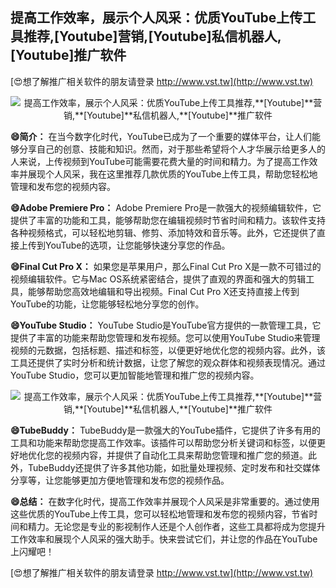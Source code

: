 ## **提高工作效率，展示个人风采：优质YouTube上传工具推荐,**[Youtube]**营销,**[Youtube]**私信机器人,**[Youtube]**推广软件**

[😍想了解推广相关软件的朋友请登录 http://www.vst.tw](http://www.vst.tw)

 <center><img src="https://vst.tw/MP4/tuiguang/png/5.png" alt="提高工作效率，展示个人风采：优质YouTube上传工具推荐,**[Youtube]**营销,**[Youtube]**私信机器人,**[Youtube]**推广软件"></center>

**😄简介：**
在当今数字化时代，YouTube已成为了一个重要的媒体平台，让人们能够分享自己的创意、技能和知识。然而，对于那些希望将个人才华展示给更多人的人来说，上传视频到YouTube可能需要花费大量的时间和精力。为了提高工作效率并展现个人风采，我在这里推荐几款优质的YouTube上传工具，帮助您轻松地管理和发布您的视频内容。

**😄Adobe Premiere Pro：**
Adobe Premiere Pro是一款强大的视频编辑软件，它提供了丰富的功能和工具，能够帮助您在编辑视频时节省时间和精力。该软件支持各种视频格式，可以轻松地剪辑、修剪、添加特效和音乐等。此外，它还提供了直接上传到YouTube的选项，让您能够快速分享您的作品。

**😄Final Cut Pro X：**
如果您是苹果用户，那么Final Cut Pro X是一款不可错过的视频编辑软件。它与Mac OS系统紧密结合，提供了直观的界面和强大的剪辑工具，能够帮助您高效地编辑和导出视频。Final Cut Pro X还支持直接上传到YouTube的功能，让您能够轻松地分享您的创作。

**😄YouTube Studio：**
YouTube Studio是YouTube官方提供的一款管理工具，它提供了丰富的功能来帮助您管理和发布视频。您可以使用YouTube Studio来管理视频的元数据，包括标题、描述和标签，以便更好地优化您的视频内容。此外，该工具还提供了实时分析和统计数据，让您了解您的观众群体和视频表现情况。通过YouTube Studio，您可以更加智能地管理和推广您的视频内容。

 <center><img src="https://vst.tw/MP4/tuiguang/png/5.png" alt="提高工作效率，展示个人风采：优质YouTube上传工具推荐,**[Youtube]**营销,**[Youtube]**私信机器人,**[Youtube]**推广软件"></center>

**😄TubeBuddy：**
TubeBuddy是一款强大的YouTube插件，它提供了许多有用的工具和功能来帮助您提高工作效率。该插件可以帮助您分析关键词和标签，以便更好地优化您的视频内容，并提供了自动化工具来帮助您管理和推广您的频道。此外，TubeBuddy还提供了许多其他功能，如批量处理视频、定时发布和社交媒体分享等，让您能够更加方便地管理和发布您的视频作品。

**😄总结：**
在数字化时代，提高工作效率并展现个人风采是非常重要的。通过使用这些优质的YouTube上传工具，您可以轻松地管理和发布您的视频内容，节省时间和精力。无论您是专业的影视制作人还是个人创作者，这些工具都将成为您提升工作效率和展现个人风采的强大助手。快来尝试它们，并让您的作品在YouTube上闪耀吧！

[😍想了解推广相关软件的朋友请登录 http://www.vst.tw](http://www.vst.tw)



